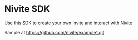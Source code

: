 # Nivite SDK
Use this SDK to create your own invite and interact with [Nivite](nivite.com)

Sample at https://github.com/nivite/example1.git